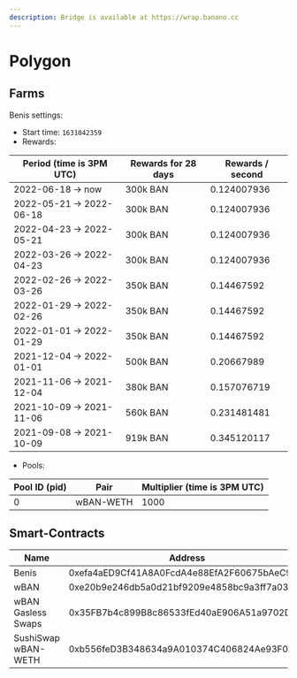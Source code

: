 ```yaml
---
description: Bridge is available at https://wrap.banano.cc
---
```


# Polygon

## Farms <a href="#farms" id="farms"></a>

Benis settings:

* Start time: `1631042359`
* Rewards:

| Period (time is 3PM UTC)  | Rewards for 28 days | Rewards / second |
| ------------------------- | ------------------- | ---------------- |
| 2022-06-18 -> now         | 300k BAN            | 0.124007936      |
| 2022-05-21 -> 2022-06-18  | 300k BAN            | 0.124007936      |
| 2022-04-23 -> 2022-05-21  | 300k BAN            | 0.124007936      |
| 2022-03-26 -> 2022-04-23  | 300k BAN            | 0.124007936      |
| 2022-02-26 -> 2022-03-26  | 350k BAN            | 0.14467592       |
| 2022-01-29 -> 2022-02-26  | 350k BAN            | 0.14467592       |
| 2022-01-01 -> 2022-01-29  | 350k BAN            | 0.14467592       |
| 2021-12-04 -> 2022-01-01  | 500k BAN            | 0.20667989       |
| 2021-11-06 -> 2021-12-04  | 380k BAN            | 0.157076719      |
| 2021-10-09 -> 2021-11-06  | 560k BAN            | 0.231481481      |
| 2021-09-08 -> 2021-10-09  | 919k BAN            | 0.345120117      |

* Pools:

| Pool ID (pid) | Pair      | Multiplier (time is 3PM UTC) |
| ------------- | --------- | ---------------------------- |
| 0             | wBAN-WETH | 1000                         |

## Smart-Contracts <a href="#smart-contracts" id="smart-contracts"></a>

| Name                | Address                                    |
| ------------------- | ------------------------------------------ |
| Benis               | 0xefa4aED9Cf41A8A0FcdA4e88EfA2F60675bAeC9F |
| wBAN                | 0xe20b9e246db5a0d21bf9209e4858bc9a3ff7a034 |
| wBAN Gasless Swaps  | 0x35FB7b4c899B8c86533fEd40aE906A51a9702Deb |
| SushiSwap wBAN-WETH | 0xb556feD3B348634a9A010374C406824Ae93F0CF8 |
